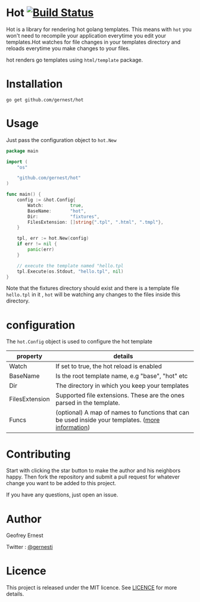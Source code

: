 # Hot [![Build Status](https://travis-ci.org/gernest/hot.svg)](https://travis-ci.org/gernest/hot)

Hot is a library for rendering hot golang templates. This means with `hot` you won't need to recompile your application everytime you edit your templates.Hot watches for file changes in your templates directory and reloads everytime you make changes to your files.

hot renders go templates using `html/template` package.

# Installation

	go get github.com/gernest/hot

# Usage

Just pass the configuration object to `hot.New`

```go
package main

import (
    "os"

    "github.com/gernest/hot"
)

func main() {
    config := &hot.Config{
        Watch:          true,
        BaseName:       "hot",
        Dir:            "fixtures",
        FilesExtension: []string{".tpl", ".html", ".tmpl"},
    }

    tpl, err := hot.New(config)
    if err != nil {
        panic(err)
    }

    // execute the template named "hello.tpl
    tpl.Execute(os.Stdout, "hello.tpl", nil)
}

```

Note that the fixtures directory should exist and there is a template file `hello.tpl` in it , `hot` will be watching any changes to the files inside this directory.

# configuration

The `hot.Config` object is used to configure the hot template

property| details
--------|---------
Watch| If set to true, the hot reload is enabled
BaseName| Is the root template name, e.g "base", "hot" etc
Dir| The directory in which you keep your templates
FilesExtension| Supported file extensions. These are the ones parsed in the template.
Funcs| (optional) A map of names to functions that can be used inside your templates. ([more information](https://golang.org/pkg/text/template/#FuncMap))



# Contributing

Start with clicking the star button to make the author and his neighbors happy. Then fork the repository and submit a pull request for whatever change you want to be added to this project.

If you have any questions, just open an issue.

# Author
Geofrey Ernest

Twitter  : [@gernesti](https://twitter.com/gernesti)


# Licence

This project is released under the MIT licence. See [LICENCE](LICENCE) for more details.
